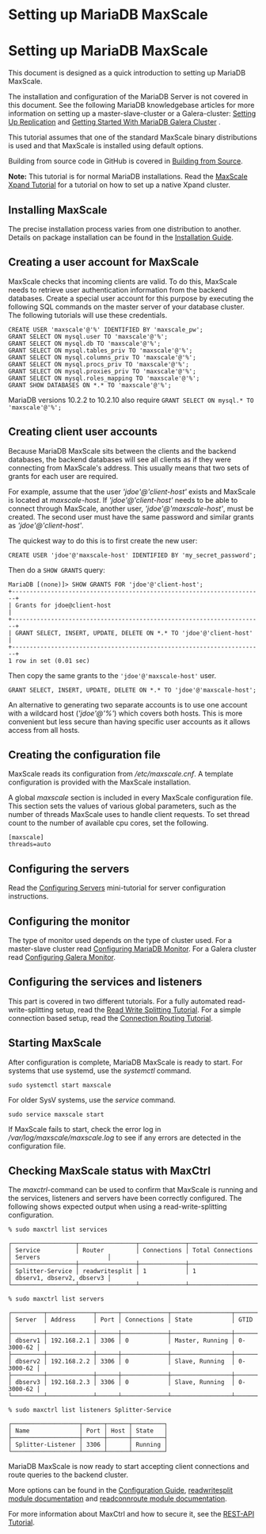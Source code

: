 
# Setting up MariaDB MaxScale

# Setting up MariaDB MaxScale


This document is designed as a quick introduction to setting up MariaDB MaxScale.


The installation and configuration of the MariaDB Server is not covered in this document.
See the following MariaDB knowledgebase articles for more information on setting up a
master-slave-cluster or a Galera-cluster:
[Setting Up Replication](https://app.gitbook.com/s/SsmexDFPv2xG2OTyO5yV/server-usage/replication-cluster-multi-master/standard-replication/setting-up-replication)
 and
 [Getting Started With MariaDB Galera Cluster](https://app.gitbook.com/s/3VYeeVGUV4AMqrA3zwy7/galera-management/getting-started-with-mariadb-galera-cluster)
.


This tutorial assumes that one of the standard MaxScale binary distributions is used and
that MaxScale is installed using default options.


Building from source code in GitHub is covered in
[Building from Source](../maxscale-25-getting-started/mariadb-maxscale-25-building-mariadb-maxscale-from-source-code.md).


**Note:** This tutorial is for normal MariaDB installations. Read the
 [MaxScale Xpand Tutorial](mariadb-maxscale-25-maxscale-and-xpand-tutorial.md) for a tutorial on how
 to set up a native Xpand cluster.


## Installing MaxScale


The precise installation process varies from one distribution to another. Details on
package installation can be found in the
[Installation Guide](../maxscale-25-getting-started/mariadb-maxscale-25-mariadb-maxscale-installation-guide.md).


## Creating a user account for MaxScale


MaxScale checks that incoming clients are valid. To do this, MaxScale needs to retrieve
user authentication information from the backend databases. Create a special user
account for this purpose by executing the following SQL commands on the master server of
your database cluster. The following tutorials will use these credentials.



```
CREATE USER 'maxscale'@'%' IDENTIFIED BY 'maxscale_pw';
GRANT SELECT ON mysql.user TO 'maxscale'@'%';
GRANT SELECT ON mysql.db TO 'maxscale'@'%';
GRANT SELECT ON mysql.tables_priv TO 'maxscale'@'%';
GRANT SELECT ON mysql.columns_priv TO 'maxscale'@'%';
GRANT SELECT ON mysql.procs_priv TO 'maxscale'@'%';
GRANT SELECT ON mysql.proxies_priv TO 'maxscale'@'%';
GRANT SELECT ON mysql.roles_mapping TO 'maxscale'@'%';
GRANT SHOW DATABASES ON *.* TO 'maxscale'@'%';
```



MariaDB versions 10.2.2 to 10.2.10 also require `GRANT SELECT ON mysql.* TO
'maxscale'@'%';`


## Creating client user accounts


Because MariaDB MaxScale sits between the clients and the backend databases, the backend
databases will see all clients as if they were connecting from MaxScale's address. This
usually means that two sets of grants for each user are required.


For example, assume that the user *'jdoe'@'client-host'* exists and MaxScale is located at
*maxscale-host*. If *'jdoe'@'client-host'* needs to be able to connect through MaxScale,
another user, *'jdoe'@'maxscale-host'*, must be created. The second user must have the
same password and similar grants as *'jdoe'@'client-host'*.


The quickest way to do this is to first create the new user:



```
CREATE USER 'jdoe'@'maxscale-host' IDENTIFIED BY 'my_secret_password';
```



Then do a `SHOW GRANTS` query:



```
MariaDB [(none)]> SHOW GRANTS FOR 'jdoe'@'client-host';
+-----------------------------------------------------------------------+
| Grants for jdoe@client-host                                           |
+-----------------------------------------------------------------------+
| GRANT SELECT, INSERT, UPDATE, DELETE ON *.* TO 'jdoe'@'client-host'   |
+-----------------------------------------------------------------------+
1 row in set (0.01 sec)
```



Then copy the same grants to the `'jdoe'@'maxscale-host'` user.



```
GRANT SELECT, INSERT, UPDATE, DELETE ON *.* TO 'jdoe'@'maxscale-host';
```



An alternative to generating two separate accounts is to use one account with a wildcard
host (*'jdoe'@'%'*) which covers both hosts. This is more convenient but less secure than
having specific user accounts as it allows access from all hosts.


## Creating the configuration file


MaxScale reads its configuration from */etc/maxscale.cnf*. A template configuration is
provided with the MaxScale installation.


A global *maxscale* section is included in every MaxScale configuration file. This section
sets the values of various global parameters, such as the number of threads MaxScale uses
to handle client requests. To set thread count to the number of available cpu cores, set
the following.



```
[maxscale]
threads=auto
```



## Configuring the servers


Read the [Configuring Servers](mariadb-maxscale-25-configuring-servers.md) mini-tutorial for server
configuration instructions.


## Configuring the monitor


The type of monitor used depends on the type of cluster used. For a master-slave cluster
read
[Configuring MariaDB Monitor](mariadb-maxscale-25-configuring-the-mariadb-monitor.md).
For a Galera cluster read
[Configuring Galera Monitor](mariadb-maxscale-25-configuring-the-galera-monitor.md).


## Configuring the services and listeners


This part is covered in two different tutorials. For a fully automated
read-write-splitting setup, read the
[Read Write Splitting Tutorial](mariadb-maxscale-25-read-write-splitting-with-mariadb-maxscale.md).
For a simple connection based setup, read the
[Connection Routing Tutorial](mariadb-maxscale-25-connection-routing-with-mariadb-maxscale.md).


## Starting MaxScale


After configuration is complete, MariaDB MaxScale is ready to start. For systems that
use systemd, use the *systemctl* command.



```
sudo systemctl start maxscale
```



For older SysV systems, use the *service* command.



```
sudo service maxscale start
```



If MaxScale fails to start, check the error log in */var/log/maxscale/maxscale.log* to see
if any errors are detected in the configuration file.


## Checking MaxScale status with MaxCtrl


The *maxctrl*-command can be used to confirm that MaxScale is running and the services,
listeners and servers have been correctly configured. The following shows expected output
when using a read-write-splitting configuration.



```
% sudo maxctrl list services

┌──────────────────┬────────────────┬─────────────┬───────────────────┬───────────────────────────┐
│ Service          │ Router         │ Connections │ Total Connections │ Servers                   │
├──────────────────┼────────────────┼─────────────┼───────────────────┼───────────────────────────┤
│ Splitter-Service │ readwritesplit │ 1           │ 1                 │ dbserv1, dbserv2, dbserv3 │
└──────────────────┴────────────────┴─────────────┴───────────────────┴───────────────────────────┘

% sudo maxctrl list servers

┌─────────┬─────────────┬──────┬─────────────┬─────────────────┬───────────┐
│ Server  │ Address     │ Port │ Connections │ State           │ GTID      │
├─────────┼─────────────┼──────┼─────────────┼─────────────────┼───────────┤
│ dbserv1 │ 192.168.2.1 │ 3306 │ 0           │ Master, Running │ 0-3000-62 │
├─────────┼─────────────┼──────┼─────────────┼─────────────────┼───────────┤
│ dbserv2 │ 192.168.2.2 │ 3306 │ 0           │ Slave, Running  │ 0-3000-62 │
├─────────┼─────────────┼──────┼─────────────┼─────────────────┼───────────┤
│ dbserv3 │ 192.168.2.3 │ 3306 │ 0           │ Slave, Running  │ 0-3000-62 │
└─────────┴─────────────┴──────┴─────────────┴─────────────────┴───────────┘

% sudo maxctrl list listeners Splitter-Service

┌───────────────────┬──────┬──────┬─────────┐
│ Name              │ Port │ Host │ State   │
├───────────────────┼──────┼──────┼─────────┤
│ Splitter-Listener │ 3306 │      │ Running │
└───────────────────┴──────┴──────┴─────────┘
```



MariaDB MaxScale is now ready to start accepting client connections and route queries to
the backend cluster.


More options can be found in the
[Configuration Guide](../maxscale-25-getting-started/mariadb-maxscale-25-mariadb-maxscale-configuration-guide.md),
[readwritesplit module documentation](../maxscale-25-routers/mariadb-maxscale-25-readwritesplit.md) and
[readconnroute module documentation](../maxscale-25-routers/mariadb-maxscale-25-readconnroute.md).


For more information about MaxCtrl and how to secure it, see the
[REST-API Tutorial](mariadb-maxscale-25-rest-api-tutorial.md).
